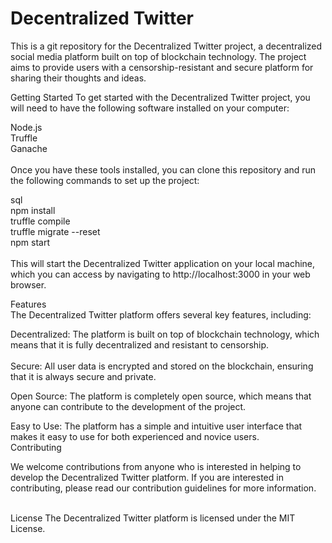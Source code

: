 # Decentralized Twitter
This is a git repository for the Decentralized Twitter project, a decentralized social media platform built on top of blockchain technology. The project aims to provide users with a censorship-resistant and secure platform for sharing their thoughts and ideas.<br/>

Getting Started
To get started with the Decentralized Twitter project, you will need to have the following software installed on your computer:<br/>

Node.js<br/>
Truffle<br/>
Ganache<br/><br/>
Once you have these tools installed, you can clone this repository and run the following commands to set up the project:<br/>

sql<br/>
npm install<br/>
truffle compile<br/>
truffle migrate --reset<br/>
npm start<br/><br/>
This will start the Decentralized Twitter application on your local machine, which you can access by navigating to http://localhost:3000 in your web browser.

Features<br/>
The Decentralized Twitter platform offers several key features, including:<br/>

Decentralized: The platform is built on top of blockchain technology, which means that it is fully decentralized and resistant to censorship.<br/>
<br/>
Secure: All user data is encrypted and stored on the blockchain, ensuring that it is always secure and private.<br/>

Open Source: The platform is completely open source, which means that anyone can contribute to the development of the project.<br/>

Easy to Use: The platform has a simple and intuitive user interface that makes it easy to use for both experienced and novice users.<br/>
Contributing

We welcome contributions from anyone who is interested in helping to develop the Decentralized Twitter platform. If you are interested in contributing, please read our contribution guidelines for more information.<br/><br/>

License
The Decentralized Twitter platform is licensed under the MIT License.





